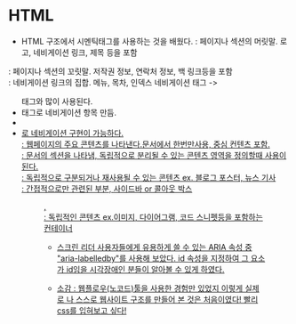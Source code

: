 # HTML
- HTML 구조에서 시멘틱태그를 사용하는 것을 배웠다.
<heaer> : 페이지나 섹션의 머릿말. 로고, 네비게이션 링크, 제목 등을 포함
<footer>: 페이지나 섹션의 꼬릿말. 저작권 정보, 연락처 정보, 백 링크등을 포함
<nav>: 네비게이션 링크의 집합. 메뉴, 목차, 인덱스
    네비게이션 태그 -> <ul>태그와 많이 사용된다. <li>태그로 네비게이션 항목 만듬. <li><a href="넘어갈 링크"><li>로 네비게이션 구현이 가능하다.
<main>: 웹페이지의 주요 콘텐츠를 나타낸다.문서에서 한번만사용, 중심 컨텐츠 포함.
<section>: 문서의 섹션을 나타냄, 독립적으로 분리될 수 있는 콘텐츠 영역을 정의할때 사용이된다.
<article> : 독립적으로 구분되거나 재사용될 수 있는 콘텐츠 ex. 블로그 포스터, 뉴스 기사
<aside> : 간접적으로만 관련된 부분, 사이드바 or 콜아웃 박스
<figure> , <figcaption> : 독립적인 콘텐츠 ex.이미지, 다이어그램, 코드 스니펫등을 포함하는 컨테이너

- 스크린 리더 사용자들에게 유용하게 쓸 수 있는 ARIA 속성 중 "aria-labelledby"를 사용해 보았다.
id 속성을 지정하여 그 요소가 id임을 시각장애인 분들이 알아볼 수 있게 하였다.

- 소감 :
웹플로우(노코드)툴을 사용한 경험만 있었지 이렇게 실제로 나 스스로 웹사이트 구조를 만들어 본 것은 처음이였다! 빨리 css를 입혀보고 싶다!